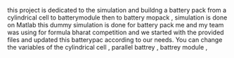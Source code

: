 this project is dedicated to the simulation and buildng a battery pack from a cylindrical cell to batterymodule then to battery mopack , simulation is done on Matlab 
this dummy simulation is done for battery pack me and my team was using for formula bharat competition and we started with the provided files and updated this batterypac according to our needs.
You can change the variables of the cylindrical cell , parallel battrey , battrey module ,
